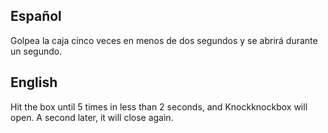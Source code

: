 ## Español

Golpea la caja cinco  veces en menos de dos segundos y se abrirá durante un segundo.
## English

Hit the box until 5 times in less than 2 seconds, and Knockknockbox will open. A second later, it will close again.
